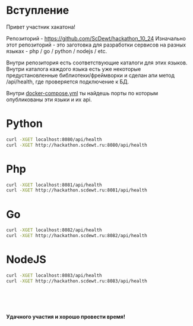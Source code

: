 # Вступление
Привет участник хакатона!

Репозиторий - https://github.com/ScDewt/hackathon_10_24
Изначально этот репозиторий - это заготовка для разработки сервисов на разных языках - php / go / python / nodejs / etc.

Внутри репозитория есть соответствующие каталоги для этих языков.  
Внутри каталога каждого языка есть уже некоторые предустановленные библиотеки/фреймворки и сделан апи метод /api/health, где проверяется подключение к БД.

Внутри [docker-compose.yml](docker-compose.yml) ты найдешь порты по которым опубликованы эти языки и их api.

# Python
```bash
curl -XGET localhost:8080/api/health
curl -XGET http://hackathon.scdewt.ru:8080/api/health
```

# Php
```bash
curl -XGET localhost:8081/api/health
curl -XGET http://hackathon.scdewt.ru:8081/api/health
```

# Go
```bash
curl -XGET localhost:8082/api/health
curl -XGET http://hackathon.scdewt.ru:8082/api/health
```

# NodeJS
```bash
curl -XGET localhost:8083/api/health
curl -XGET http://hackathon.scdewt.ru:8083/api/health
```

<br><br><br>

**Удачного участия и хорошо провести время!**

<br><br><br>